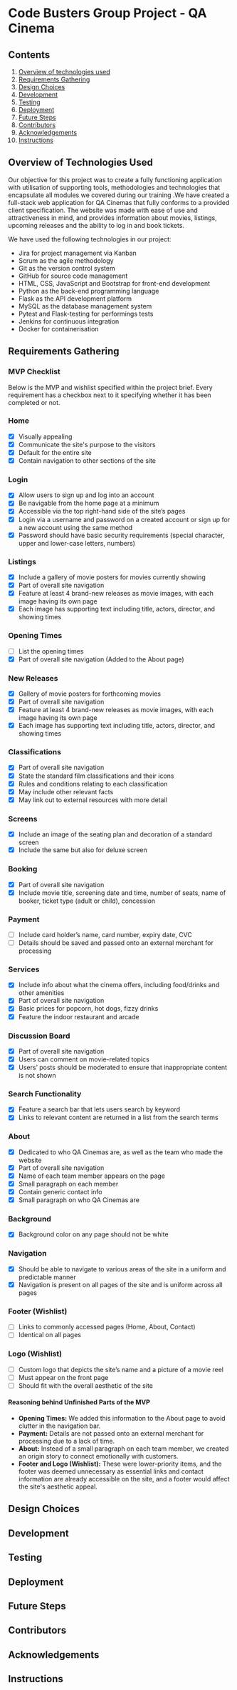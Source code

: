 # Code Busters Group Project - QA Cinema

## Contents

1. [Overview of technologies used](#overview-of-technologies-used)
2. [Requirements Gathering](#requirements-gathering)
3. [Design Choices](#design-choices)
4. [Development](#development)
5. [Testing](#testing)
6. [Deployment](#deployment)
7. [Future Steps](#future-steps)
8. [Contributors](#contributors)
9. [Acknowledgements](#acknowledgements)
10. [Instructions](#instructions)

## Overview of Technologies Used

Our objective for this project was to create a fully functioning application with utilisation of supporting tools, methodologies and technologies that encapsulate all modules we covered during our training .We have created a full-stack web application for QA Cinemas that fully conforms to a provided client specification. The website was made with ease of use and attractiveness in mind, and provides information about movies, listings, upcoming releases and the ability to log in and book tickets.

We have used the following technologies in our project:

- Jira for project management via Kanban
- Scrum as the agile methodology
- Git as the version control system
- GitHub for source code management
- HTML, CSS, JavaScript and Bootstrap for front-end development
- Python as the back-end programming language
- Flask as the API development platform
- MySQL as the database management system
- Pytest and Flask-testing for performings tests
- Jenkins for continuous integration
- Docker for containerisation

## Requirements Gathering

### MVP Checklist

Below is the MVP and wishlist specified within the project brief. Every requirement has a checkbox next to it specifying whether it has been completed or not.

### Home
- [x] Visually appealing
- [x] Communicate the site's purpose to the visitors
- [x] Default for the entire site
- [x] Contain navigation to other sections of the site

### Login
- [x] Allow users to sign up and log into an account
- [x] Be navigable from the home page at a minimum
- [x] Accessible via the top right-hand side of the site’s pages
- [x] Login via a username and password on a created account or sign up for a new account using the same method
- [x] Password should have basic security requirements (special character, upper and lower-case letters, numbers)

### Listings
- [x] Include a gallery of movie posters for movies currently showing
- [x] Part of overall site navigation
- [x] Feature at least 4 brand-new releases as movie images, with each image having its own page
- [x] Each image has supporting text including title, actors, director, and showing times

### Opening Times
- [ ] List the opening times
- [x] Part of overall site navigation (Added to the About page)

### New Releases
- [x] Gallery of movie posters for forthcoming movies
- [x] Part of overall site navigation
- [x] Feature at least 4 brand-new releases as movie images, with each image having its own page
- [x] Each image has supporting text including title, actors, director, and showing times

### Classifications
- [x] Part of overall site navigation
- [x] State the standard film classifications and their icons
- [x] Rules and conditions relating to each classification
- [x] May include other relevant facts
- [x] May link out to external resources with more detail

### Screens
- [x] Include an image of the seating plan and decoration of a standard screen
- [x] Include the same but also for deluxe screen

### Booking
- [x] Part of overall site navigation
- [x] Include movie title, screening date and time, number of seats, name of booker, ticket type (adult or child), concession

### Payment
- [ ] Include card holder’s name, card number, expiry date, CVC
- [ ] Details should be saved and passed onto an external merchant for processing

### Services
- [x] Include info about what the cinema offers, including food/drinks and other amenities
- [x] Part of overall site navigation
- [x] Basic prices for popcorn, hot dogs, fizzy drinks
- [x] Feature the indoor restaurant and arcade

### Discussion Board
- [x] Part of overall site navigation
- [x] Users can comment on movie-related topics
- [x] Users’ posts should be moderated to ensure that inappropriate content is not shown

### Search Functionality
- [x] Feature a search bar that lets users search by keyword
- [x] Links to relevant content are returned in a list from the search terms

### About
- [x] Dedicated to who QA Cinemas are, as well as the team who made the website
- [x] Part of overall site navigation
- [x] Name of each team member appears on the page
- [x] Small paragraph on each member
- [x] Contain generic contact info
- [x] Small paragraph on who QA Cinemas are

### Background
- [x] Background color on any page should not be white

### Navigation
- [x] Should be able to navigate to various areas of the site in a uniform and predictable manner
- [x] Navigation is present on all pages of the site and is uniform across all pages

### Footer (Wishlist)
- [ ] Links to commonly accessed pages (Home, About, Contact)
- [ ] Identical on all pages

### Logo (Wishlist)
- [ ] Custom logo that depicts the site’s name and a picture of a movie reel
- [ ] Must appear on the front page
- [ ] Should fit with the overall aesthetic of the site

#### Reasoning behind Unfinished Parts of the MVP

- **Opening Times:** We added this information to the About page to avoid clutter in the navigation bar.
- **Payment:** Details are not passed onto an external merchant for processing due to a lack of time.
- **About:** Instead of a small paragraph on each team member, we created an origin story to connect emotionally with customers.
- **Footer and Logo (Wishlist):** These were lower-priority items, and the footer was deemed unnecessary as essential links and contact information are already accessible on the site, and a footer would affect the site's aesthetic appeal.


## Design Choices

## Development

## Testing

## Deployment

## Future Steps

## Contributors

## Acknowledgements

## Instructions